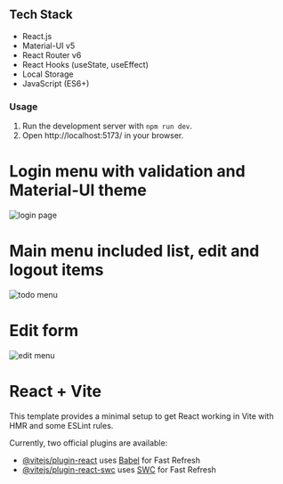 ## Tech Stack

- React.js
- Material-UI v5
- React Router v6
- React Hooks (useState, useEffect)
- Local Storage
- JavaScript (ES6+)

### Usage

1. Run the development server with `npm run dev`.
2. Open http://localhost:5173/ in your browser.

# Login menu with validation and Material-UI theme
![login page](https://github.com/WinehouseD/CRUD-app/assets/138405269/f64e7a34-7397-43eb-b021-54753a7d648a)

# Main menu included list, edit and logout items
![todo menu](https://github.com/WinehouseD/CRUD-app/assets/138405269/0b2587cb-b113-45e0-b271-b1a4f16c68fe)

# Edit form
![edit menu](https://github.com/WinehouseD/CRUD-app/assets/138405269/3ecdff84-f63e-41b1-9bca-6de37dba7eb9)


# React + Vite

This template provides a minimal setup to get React working in Vite with HMR and some ESLint rules.

Currently, two official plugins are available:

- [@vitejs/plugin-react](https://github.com/vitejs/vite-plugin-react/blob/main/packages/plugin-react/README.md) uses [Babel](https://babeljs.io/) for Fast Refresh
- [@vitejs/plugin-react-swc](https://github.com/vitejs/vite-plugin-react-swc) uses [SWC](https://swc.rs/) for Fast Refresh
